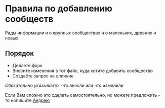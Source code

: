 # Правила по добавлению сообществ

Рады информации и о крупных сообществах и о маленьких, древних и новых

## Порядок
- Делаете форк
- Вносите изменения в тот файл, куда хотите добавить сообщество
- Создаёте запрос на слияние

*Обязательно указываете, что внесли или что изменили*

Если Вам сложно это сделать самостоятельно, но можете предложить - то напишите [Андрею](https://t.me/anst_foto)
